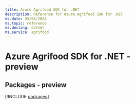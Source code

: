```yaml
---
title: Azure Agrifood SDK for .NET
description: Reference for Azure Agrifood SDK for .NET
ms.date: 03/04/2024
ms.topic: reference
ms.devlang: dotnet
ms.service: agrifood
---
```

# Azure Agrifood SDK for .NET - preview
## Packages - preview
[!INCLUDE [packages](agrifood-index.md)]